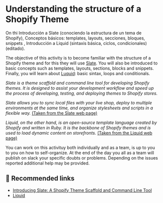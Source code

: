 # Understanding the structure of a Shopify Theme

On thi
 Introducción a Slate (conociendo la estructura de un tema de Shopify), Conceptos básicos: templates, layouts, secciones, bloques, snippets , Introducción a Liquid (sintaxis básica, ciclos, condicionales) (editado). 

The objective of this activity is to become familiar with the structure of a Shopify theme and for this they will use [Slate](https://www.shopify.com/partners/blog/introducing-slate-a-shopify-theme-scaffold-and-command-line-tool). You will also be introduced to basic concepts such as templates, layouts, sections, blocks and snippets. Finally, you will learn about [Luquid](http://shopify.github.io/liquid/): basic sintax, loops and conditionals.

*Slate is a theme scaffold and command line tool for developing Shopify themes. It is designed to assist your development workflow and speed up the process of developing, testing, and deploying themes to Shopify stores.*

*Slate allows you to sync local files with your live shop, deploy to multiple environments at the same time, and organize stylesheets and scripts in a flexible way.* [(Taken from the Slate web page)](https://www.shopify.com/partners/blog/introducing-slate-a-shopify-theme-scaffold-and-command-line-tool) 

*Liquid, on the other hand, is an open-source template language created by Shopify and written in Ruby. It is the backbone of Shopify themes and is used to load dynamic content on storefronts.* [(Taken from the Liquid web page)](http://shopify.github.io/liquid/)

You can work on this activituy both individually and as a team, is up to you to you on how to self-organize.
At the end of the day you all as a team will publish on slack your specific doubts or problems. Depending on the issues reported additional help may be provided.

## :pill: Recommended links

* [Introducing Slate: A Shopify Theme Scaffold and Command Line Tool](https://www.shopify.com/partners/blog/introducing-slate-a-shopify-theme-scaffold-and-command-line-tool)
* [Liquid](http://shopify.github.io/liquid/)
